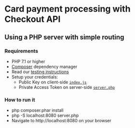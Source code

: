 # Card payment processing with Checkout API

## Using a PHP server with simple routing

### Requirements
- PHP 7.1 or higher
- [Composer](https://getcomposer.org/download) dependency manager
- Read our [testing instructions](https://www.mercadopago.com/developers/en/guides/payments/api/testing)
- Setup your credentials: 
  - Public Key on client-side [`index.js`](https://github.com/mercadopago/card-payment-sample/tree/master/client/js/index.js#L2)
  - Private Access Token on server-side [`server.php`](https://github.com/mercadopago/card-payment-sample/tree/master/server/php/server.php#L6)

### How to run it
- php composer.phar install
- php -S localhost:8080 server.php
- Navigate to http://localhost:8080 on your browser